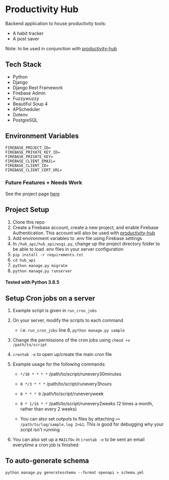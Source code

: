 # Productivity Hub

Backend application to house productivity tools:

- A habit tracker
- A post saver

Note: to be used in conjunction with [productivity-hub](https://github.com/nicholaspung/productivity-hub)

## Tech Stack

- Python
- Django
- Django Rest Framework
- Firebase Admin
- Fuzzywuzzy
- Beautiful Soup 4
- APScheduler
- Dotenv
- PostgreSQL

## Environment Variables

```
FIREBASE_PROJECT_ID=
FIREBASE_PRIVATE_KEY_ID=
FIREBASE_PRIVATE_KEY=
FIREBASE_CLIENT_EMAIL=
FIREBASE_CLIENT_ID=
FIREBASE_CLIENT_CERT_URL=
```

### Future Features + Needs Work

See the project page [here](https://github.com/nicholaspung/productivity-hub-api/projects/1)

## Project Setup

1. Clone this repo
2. Create a Firebase account, create a new project, and enable Firebase Authentication. This account will also be used with [productivity-hub](https://github.com/nicholaspung/productivity-hub)
3. Add environment variables to .env file using Firebase settings
4. In `/hub_api/hub_api/wsgi.py`, change up the project directory folder to be able to load .env files in your server configuration
5. `pip install -r requirements.txt`
6. `cd hub_api`
7. `python manage.py migrate`
8. `python manage.py runserver`

#### Tested with Python 3.8.5

## Setup Cron jobs on a server

1. Example script is given in `run_cron_jobs`
2. On your server, modify the scripts to each command
   - i.e. `run_cron_jobs` line 8, `python manage.py sample`
3. Change the permissions of the cron jobs using `chmod +x /path/to/script`
4. `crontab -e` to open up/create the main cron file
5. Example usage for the following commands:

   - `*/30 * * * *` /path/to/script/runevery30minutes
   - `0 */3 * * *` /path/to/script/runevery3hours
   - `0 * * * 0` /path/to/script/runeveryweek
   - `0 * 1/16 * *` /path/to/script/runevery2weeks (2 times a month, rather than every 2 weeks)

   - You can also set outputs to files by attaching `>> /path/to/log/sample.log 2>&1`. This is good for debugging why your script isn't running

6. You can also set up a `MAILTO=` in `crontab -e` to be sent an email everytime a cron job is finished

## To auto-generate schema

`python manage.py generateschema --format openapi > schema.yml`